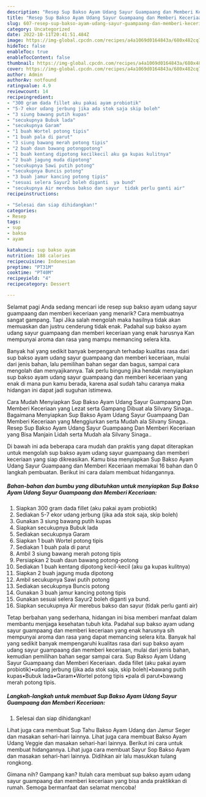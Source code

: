 ```yaml
---
description: "Resep Sup Bakso Ayam Udang Sayur Guampaang dan Memberi Keceriaan, Sempurna"
title: "Resep Sup Bakso Ayam Udang Sayur Guampaang dan Memberi Keceriaan, Sempurna"
slug: 607-resep-sup-bakso-ayam-udang-sayur-guampaang-dan-memberi-keceriaan-sempurna
category: Uncategorized
date: 2022-10-11T20:41:51.484Z
image: https://img-global.cpcdn.com/recipes/a4a1069d0164843a/680x482cq70/sup-bakso-ayam-udang-sayur-guampaang-dan-memberi-keceriaan-foto-resep-utama.jpg
hideToc: false
enableToc: true
enableTocContent: false
thumbnail: https://img-global.cpcdn.com/recipes/a4a1069d0164843a/680x482cq70/sup-bakso-ayam-udang-sayur-guampaang-dan-memberi-keceriaan-foto-resep-utama.jpg
cover: https://img-global.cpcdn.com/recipes/a4a1069d0164843a/680x482cq70/sup-bakso-ayam-udang-sayur-guampaang-dan-memberi-keceriaan-foto-resep-utama.jpg
author: Admin
authorAv: notfound
ratingvalue: 4.9
reviewcount: 14
recipeingredient:
- "300 gram dada fillet aku pakai ayam probiotik"
- "5-7 ekor udang jerbung jika ada stok saja skip boleh"
- "3 siung bawang putih kupas"
- "secukupnya Bubuk lada"
- "secukupnya Garam"
- "1 buah Wortel potong tipis"
- "1 buah pala di parut"
- "3 siung bawang merah potong tipis"
- "2 buah daun bawang potongpotong"
- "1 buah kentang dipotong kecilkecil aku ga kupas kulitnya"
- "2 buah jagung muda dipotong"
- "secukupnya Sawi putih potong"
- "secukupnya Buncis potong"
- "3 buah jamur kancing potong tipis"
- "sesuai selera Sayur2 boleh diganti  ya bund"
- "secukupnya Air merebus bakso dan sayur  tidak perlu ganti air"
recipeinstructions:

- "Selesai dan siap dihidangkan!"
categories:
- Resep
tags:
- sup
- bakso
- ayam

katakunci: sup bakso ayam 
nutrition: 188 calories
recipecuisine: Indonesian
preptime: "PT31M"
cooktime: "PT40M"
recipeyield: "4"
recipecategory: Dessert

---
```



Selamat pagi Anda sedang mencari ide resep sup bakso ayam udang sayur guampaang dan memberi keceriaan yang menarik? Cara membuatnya sangat gampang. Tapi Jika salah mengolah maka hasilnya tidak akan memuaskan dan justru cenderung tidak enak. Padahal sup bakso ayam udang sayur guampaang dan memberi keceriaan yang enak harusnya Kan mempunyai aroma dan rasa yang mampu memancing selera kita.


Banyak hal yang sedikit banyak berpengaruh terhadap kualitas rasa dari sup bakso ayam udang sayur guampaang dan memberi keceriaan, mulai dari jenis bahan, lalu pemilihan bahan segar dan bagus, sampai cara mengolah dan menyajikannya. Tak perlu bingung jika hendak menyiapkan sup bakso ayam udang sayur guampaang dan memberi keceriaan yang enak di mana pun kamu berada, karena asal sudah tahu caranya maka hidangan ini dapat jadi suguhan istimewa.

Cara Mudah Menyiapkan Sup Bakso Ayam Udang Sayur Guampaang Dan Memberi Keceriaan yang Lezat serta Gampang Dibuat ala Silvany Sinaga.. Bagaimana Menyiapkan Sup Bakso Ayam Udang Sayur Guampaang Dan Memberi Keceriaan yang Menggiurkan serta Mudah ala Silvany Sinaga.. Resep Sup Bakso Ayam Udang Sayur Guampaang Dan Memberi Keceriaan yang Bisa Manjain Lidah serta Mudah ala Silvany Sinaga..


Di bawah ini ada beberapa cara mudah dan praktis yang dapat diterapkan untuk mengolah sup bakso ayam udang sayur guampaang dan memberi keceriaan yang siap dikreasikan. Kamu bisa menyiapkan Sup Bakso Ayam Udang Sayur Guampaang dan Memberi Keceriaan memakai 16 bahan dan 0 langkah pembuatan. Berikut ini cara dalam membuat hidangannya.

<!--inarticleads1-->

##### Bahan-bahan dan bumbu yang dibutuhkan untuk menyiapkan Sup Bakso Ayam Udang Sayur Guampaang dan Memberi Keceriaan:

1. Siapkan 300 gram dada fillet (aku pakai ayam probiotik)
1. Sediakan 5-7 ekor udang jerbung (jika ada stok saja, skip boleh)
1. Gunakan 3 siung bawang putih kupas
1. Siapkan secukupnya Bubuk lada
1. Sediakan secukupnya Garam
1. Siapkan 1 buah Wortel potong tipis
1. Sediakan 1 buah pala di parut
1. Ambil 3 siung bawang merah potong tipis
1. Persiapkan 2 buah daun bawang potong-potong
1. Sediakan 1 buah kentang dipotong kecil-kecil (aku ga kupas kulitnya)
1. Siapkan 2 buah jagung muda dipotong
1. Ambil secukupnya Sawi putih potong
1. Sediakan secukupnya Buncis potong
1. Gunakan 3 buah jamur kancing potong tipis
1. Gunakan sesuai selera Sayur2 boleh diganti  ya bund.
1. Siapkan secukupnya Air merebus bakso dan sayur  (tidak perlu ganti air)


Tetap berbahan yang sederhana, hidangan ini bisa memberi manfaat dalam membantu menjaga kesehatan tubuh kita. Padahal sup bakso ayam udang sayur guampaang dan memberi keceriaan yang enak harusnya sih mempunyai aroma dan rasa yang dapat memancing selera kita. Banyak hal yang sedikit banyak mempengaruhi kualitas rasa dari sup bakso ayam udang sayur guampaang dan memberi keceriaan, mulai dari jenis bahan, kemudian pemilihan bahan segar sampai cara. Sup Bakso Ayam Udang Sayur Guampaang dan Memberi Keceriaan. dada fillet (aku pakai ayam probiotik)•udang jerbung (jika ada stok saja, skip boleh)•bawang putih kupas•Bubuk lada•Garam•Wortel potong tipis •pala di parut•bawang merah potong tipis. 

<!--inarticleads2-->

##### Langkah-langkah untuk membuat Sup Bakso Ayam Udang Sayur Guampaang dan Memberi Keceriaan:


1. Selesai dan siap dihidangkan!

Lihat juga cara membuat Sup Tahu Bakso Ayam Udang dan Jamur Seger dan masakan sehari-hari lainnya. Lihat juga cara membuat Bakso Ayam Udang Veggie dan masakan sehari-hari lainnya. Berikut ini cara untuk membuat hidangannya. Lihat juga cara membuat Sayur Sop Bakso Ayam dan masakan sehari-hari lainnya. Didihkan air lalu masukkan tulang rongkong. 

Gimana nih? Gampang kan? Itulah cara membuat sup bakso ayam udang sayur guampaang dan memberi keceriaan yang bisa anda praktikkan di rumah. Semoga bermanfaat dan selamat mencoba!
